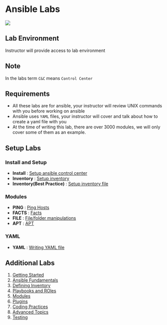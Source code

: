 <link rel='stylesheet' href='assets/css/main.css'/>

# Ansible Labs

![](https://upload.wikimedia.org/wikipedia/commons/thumb/2/24/Ansible_logo.svg/200px-Ansible_logo.svg.png)

## Lab Environment

Instructor will provide access to lab environment

## Note

In the labs term `C&C` means `Control Center`

## Requirements

- All these labs are for ansible, your instructor will review UNIX commands with you before working on ansible
- Ansible uses `YAML` files, your instructor will cover and talk about how to create a yaml file with you
- At the time of writing this lab, there are over 3000 modules, we will only cover some of them as an example.

## Setup Labs

### Install and Setup

* __Install__ : [Setup ansible control center](setup/Install-Ansible.md)
* __Inventory__ : [Setup inventory](setup/Configure-Inventory.md)
* __Inventory(Best Practice)__ : [Setup inventory file](setup/Configure-Inventory-File.md)


### Modules

* __PING__ : [Ping Hosts](modules/Module-Ping.md)
* __FACTS__ : [Facts](modules/Module-Facts.md)
* __FILE__ : [File/folder manipulations](modules/Module-File.md)
* __APT__ : [APT ](modules/Module-apt.md)

### YAML

* __YAML__ : [Writing YAML file](yaml/README.md)



## Additional Labs
1. [Getting Started](./archive/1-getting-started.md)
2. [Ansible Fundamentals](./archive/2-ansible-fundamentals.md)
3. [Defining Inventory](./archive/3-defining-inventory.md)
4. [Playbooks and ROles](./archive/4-playbooks-and-roles.md)
5. [Modules](./archive/5-modules.md)
6. [Plugins](./archive/6-plugins.md)
7. [Coding Practices](./archive/7-coding-best-practices.md)
8. [Advanced Topics ](./archive/8-advanced-topics.md)
9. [Testing](./archive/9-testing.md)
